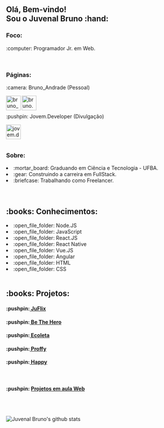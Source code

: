 <h2>Olá, Bem-vindo!<br/>Sou o Juvenal Bruno :hand:</h2>

<h3>Foco:</h3>

<p>:computer: Programador Jr. em Web.</p>

<br/>

<h3>Páginas:</h3>

<p>:camera: Bruno_Andrade (Pessoal)</p>
<a href="https://www.instagram.com/bruno_andrade66">
  <img
       align="left"
       alt="bruno_andrade66"
       width="40px"
       src="https://images.vexels.com/media/users/3/137198/isolated/preview/07f0d7b69ef071571e4ada2f4d6a053a---cone-do-instagram-colorido-by-vexels.png"
  />
</a>

<a href="mailto:bruno.andrade178@hotmail.com">
  <img
       align="left"
       alt="bruno.andrade178@hotmail.com"
       width="40px"
       src="https://upload.wikimedia.org/wikipedia/commons/8/81/Email_new.svg"
  />    
</a>

<br/>
<br/>

<p>:pushpin: Jovem.Developer (Divulgação)</p>
<a href="https://www.instagram.com/jovem.developer">
  <img 
       align="left" 
       alt="jovem.developer" 
       width="40px" 
       src="https://images.vexels.com/media/users/3/137198/isolated/preview/07f0d7b69ef071571e4ada2f4d6a053a---cone-do-instagram-colorido-by-vexels.png"/>
</a>

<br/>
<br/>
<br/>

<h3>Sobre: </h3>
<li>:mortar_board: Graduando em Ciência e Tecnologia - UFBA.</li>
<li>:gear: Construindo a carreira em FullStack.</li>
<li>:briefcase: Trabalhando como Freelancer.</li>

<br/>
<br/>

<h2>:books: Conhecimentos:</h2>

<li>:open_file_folder: Node.JS</li>
<li>:open_file_folder: JavaScript</li>
<li>:open_file_folder: React.JS</li>
<li>:open_file_folder: React Native</li>
<li>:open_file_folder: Vue.JS</li>
<li>:open_file_folder: Angular</li>
<li>:open_file_folder: HTML</li>
<li>:open_file_folder: CSS</li>

<br/>

<h2>:books: Projetos:</h2>

<h4>:pushpin:<a href="https://github.com/juvenalbruno/Imersao_React_Juflix"> JuFlix</a></h4>
<h4>:pushpin:<a href="https://github.com/juvenalbruno/SemanaOmniStack11"> Be The Hero</a></h4>
<h4>:pushpin:<a href="https://github.com/juvenalbruno/NLW_01"> Ecoleta</a></h4>
<h4>:pushpin:<a href="https://github.com/juvenalbruno/NLW_02"> Proffy</a></h4>
<h4>:pushpin:<a href="https://github.com/juvenalbruno/NLW_03"> Happy</a></h4>

<br/>
<h4>:pushpin: <a href="https://github.com/juvenalbruno/curso_web_js"> Projetos em aula Web</a></h4>

<br/>
<br/>

![Juvenal Bruno's github stats](https://github-readme-stats.vercel.app/api?username=juvenalbruno&show_icons=true&theme=radical)
